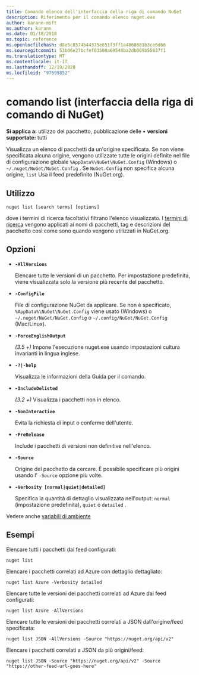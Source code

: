 ```yaml
---
title: Comando elenco dell'interfaccia della riga di comando NuGet
description: Riferimento per il comando elenco nuget.exe
author: karann-msft
ms.author: karann
ms.date: 01/18/2018
ms.topic: reference
ms.openlocfilehash: d8e5c8574b44375e651f3ff1a4868681b3ce6d66
ms.sourcegitcommit: 53b06e27bcfef03500a69548ba2db069b55837f1
ms.translationtype: MT
ms.contentlocale: it-IT
ms.lasthandoff: 12/19/2020
ms.locfileid: "97699852"
---
```

# <a name="list-command-nuget-cli"></a>comando list (interfaccia della riga di comando di NuGet)

**Si applica a:** utilizzo del pacchetto, pubblicazione delle &bullet; **versioni supportate:** tutti

Visualizza un elenco di pacchetti da un'origine specificata. Se non viene specificata alcuna origine, vengono utilizzate tutte le origini definite nel file di configurazione globale `%AppData%\NuGet\NuGet.Config` (Windows) o `~/.nuget/NuGet/NuGet.Config` . Se `NuGet.Config` non specifica alcuna origine, `list` Usa il feed predefinito (NuGet.org).

## <a name="usage"></a>Utilizzo

```cli
nuget list [search terms] [options]
```

dove i termini di ricerca facoltativi filtrano l'elenco visualizzato. I [termini di ricerca](../../consume-packages/finding-and-choosing-packages.md#search-syntax) vengono applicati ai nomi di pacchetti, tag e descrizioni del pacchetto così come sono quando vengono utilizzati in NuGet.org. 

## <a name="options"></a>Opzioni

- **`-AllVersions`**

  Elencare tutte le versioni di un pacchetto. Per impostazione predefinita, viene visualizzata solo la versione più recente del pacchetto.

- **`-ConfigFile`**

  File di configurazione NuGet da applicare. Se non è specificato, `%AppData%\NuGet\NuGet.Config` viene usato (Windows) o `~/.nuget/NuGet/NuGet.Config` o `~/.config/NuGet/NuGet.Config` (Mac/Linux).

- **`-ForceEnglishOutput`**

  *(3.5 +)* Impone l'esecuzione nuget.exe usando impostazioni cultura invarianti in lingua inglese.

- **`-?|-help`**

  Visualizza le informazioni della Guida per il comando.

- **`-IncludeDelisted`**

  *(3.2 +)* Visualizza i pacchetti non in elenco.

- **`-NonInteractive`**

  Evita la richiesta di input o conferme dell'utente.

- **`-PreRelease`**

  Include i pacchetti di versioni non definitive nell'elenco.

- **`-Source`**

  Origine del pacchetto da cercare. È possibile specificare più origini usando l' `-Source` opzione più volte.

- **`-Verbosity [normal|quiet|detailed]`**

  Specifica la quantità di dettaglio visualizzata nell'output: `normal` (impostazione predefinita), `quiet` o `detailed` .

Vedere anche [variabili di ambiente](cli-ref-environment-variables.md)

## <a name="examples"></a>Esempi

Elencare tutti i pacchetti dai feed configurati:
```
nuget list
```
Elencare i pacchetti correlati ad Azure con dettaglio dettagliato:
```
nuget list Azure -Verbosity detailed
```
Elencare tutte le versioni dei pacchetti correlati ad Azure dai feed configurati:
```
nuget list Azure -AllVersions
```
Elencare tutte le versioni dei pacchetti correlati a JSON dall'origine/feed specificata:
```
nuget list JSON -AllVersions -Source "https://nuget.org/api/v2"
```
Elencare i pacchetti correlati a JSON da più origini/feed:
```
nuget list JSON -Source "https://nuget.org/api/v2" -Source "https://other-feed-url-goes-here"
```
